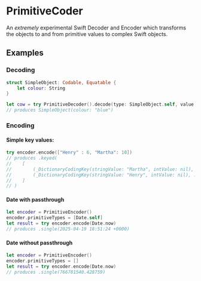 # PrimitiveCoder

An *extremely* experimental Swift Decoder and Encoder which transforms the objects to and from
primitive values to complex Swift objects. 

## Examples

### Decoding

```swift
struct SimpleObject: Codable, Equatable {
    let colour: String
}

let cow = try PrimitiveDecoder().decode(type: SimpleObject.self, value: ["colour": "blue"])
// produces SimpleObject(colour: "blue")
```

### Encoding

#### Simple key values:

```swift
try encoder.encode(["Henry" : 6, "Martha": 10])
// produces .keyed(
//    [
//        (_DictionaryCodingKey(stringValue: "Martha", intValue: nil), .single(10)),
//        (_DictionaryCodingKey(stringValue: "Henry", intValue: nil), .single(6))
//    ]
// )

```

#### Date with passthrough

```swift
let encoder = PrimitiveEncoder()
encoder.primitiveTypes = [Date.self]
let result = try encoder.encode(Date.now)
// produces .single(2025-04-19 18:51:24 +0000)
```

#### Date without passthrough

```swift
let encoder = PrimitiveEncoder()
encoder.primitiveTypes = []
let result = try encoder.encode(Date.now)
// produces .single(766781540.428759)
```
